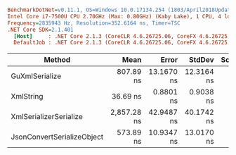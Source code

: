 ``` ini

BenchmarkDotNet=v0.11.1, OS=Windows 10.0.17134.254 (1803/April2018Update/Redstone4)
Intel Core i7-7500U CPU 2.70GHz (Max: 0.80GHz) (Kaby Lake), 1 CPU, 4 logical and 2 physical cores
Frequency=2835943 Hz, Resolution=352.6164 ns, Timer=TSC
.NET Core SDK=2.1.401
  [Host]     : .NET Core 2.1.3 (CoreCLR 4.6.26725.06, CoreFX 4.6.26725.05), 64bit RyuJIT
  DefaultJob : .NET Core 2.1.3 (CoreCLR 4.6.26725.06, CoreFX 4.6.26725.05), 64bit RyuJIT


```
|                     Method |        Mean |      Error |     StdDev | Scaled | ScaledSD |  Gen 0 | Allocated |
|--------------------------- |------------:|-----------:|-----------:|-------:|---------:|-------:|----------:|
|             GuXmlSerialize |   807.89 ns | 13.1670 ns | 12.3164 ns |   1.00 |     0.00 | 0.1678 |     352 B |
|                  XmlString |    36.69 ns |  0.8801 ns |  0.9038 ns |   0.05 |     0.00 | 0.1182 |     248 B |
|     XmlSerializerSerialize | 2,857.28 ns | 42.9487 ns | 40.1742 ns |   3.54 |     0.07 | 1.8883 |    3968 B |
| JsonConvertSerializeObject |   573.89 ns | 10.9347 ns | 13.0170 ns |   0.71 |     0.02 | 0.6056 |    1272 B |
